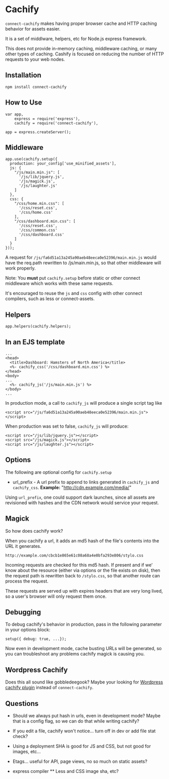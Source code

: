 # Cachify #
``connect-cachify`` makes having proper browser cache and HTTP caching behavior for assets easier.

It is a set of middlware, helpers, etc for Node.js express framework.

This does not provide in-memory caching, middleware caching, or many other types of caching. Cashify is focused on reducing the number of HTTP requests to your web nodes.

## Installation ##

    npm install connect-cachify

## How to Use ##

    var app,
        express = require('express'),
        cachify = require('connect-cachify'),

    app = express.createServer();

## Middleware ##

    app.use(cachify.setup({
      production: your_config['use_minified_assets'],
      js: {
        "/js/main.min.js": [
          '/js/lib/jquery.js',
          '/js/magick.js',
          '/js/laughter.js'
        ]
      },
      css: {
        "/css/home.min.css": [
          '/css/reset.css',
          '/css/home.css'
        ],
        "/css/dashboard.min.css": [
          '/css/reset.css',
          '/css/common.css'
          '/css/dashboard.css'
        ]
      }      
    }));

A request for ``/js/fa6d51a13a245a90aeb48eeca0e52396/main.min.js`` would have the req.path rewritten to /js/main.min.js, so that other middleware will work properly.

Note: You **must** put ``cachify.setup`` before static or other connect middleware which works with these same requests.

It's encouraged to reuse the ``js`` and ``css`` config with other connect compilers, such as less or connect-assets.

## Helpers

    app.helpers(cachify.helpers);

## In an EJS template

    ...
    <head>
      <title>Dashboard: Hamsters of North America</title>
      <%- cachify_css('/css/dashboard.min.css') %>
    </head>
    <body>
    ...
      <%- cachify_js('/js/main.min.js') %>
    </body>
    ...

In production mode, a call to ``cachify_js`` will produce a single script tag like

    <script src="/js/fa6d51a13a245a90aeb48eeca0e52396/main.min.js"></script>

When production was set to false, ``cachify_js`` will produce:

    <script src="/js/lib/jquery.js"></script>
    <script src="/js/magick.js"></script>
    <script src="/js/laughter.js"></script>

## Options ##
The following are optional config for ``cachify.setup``

* url_prefix - A url prefix to append to links generated in ``cachify_js`` and ``cachify_css``. **Example:** "http://cdn.example.com/media/"

Using ``url_prefix``, one could support dark launches, since all assets are revisioned with hashes and the CDN network would service your request.

## Magick ##
So how does cachify work?

When you cachify a url, it adds an md5 hash of the file's contents into the URL it generates.

    http://example.com/cbcb1e865e61c08a68a4e0bfa293e806/stylo.css

Incoming requests are checked for this md5 hash. If present and if we' know about the resource
(either via options or the file exists on disk), then the request path is rewritten back to
``/stylo.css``, so that another route can process the request.

These requests are served up with expires headers that are very long lived, so a user's browser will only request them once.

## Debugging ##
To debug cachify's behavior in production, pass in the following parameter in your options block:

    setup({ debug: true, ...});

Now even in development mode, cache busting URLs will be generated, so you can troubleshoot any problems cachify magick is causing you.

## Wordpress Cachify ##
Does this all sound like gobbledeegook? Maybe your looking for [Wordpress cachify plugin](http://wordpress.org/extend/plugins/cachify/) instead of ``connect-cachify``.

## Questions ##

* Should we always put hash in urls, even in development mode? Maybe that is a config flag, so we can do that while writing cachify?
* If you edit a file, cachify won't notice... turn off in dev or add file stat check?
* Using a deployment SHA is good for JS and CSS, but not good for images, etc...
* Etags... useful for API, page views, no so much on static assets?

* express compiler
** Less and CSS image sha, etc?